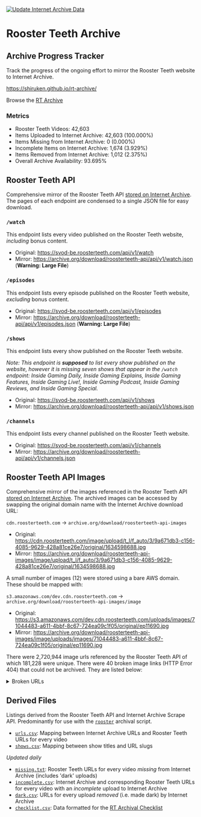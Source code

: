 [![Update Internet Archive Data](https://github.com/shiruken/rt-archive/actions/workflows/update_archive.yml/badge.svg)](https://github.com/shiruken/rt-archive/actions/workflows/update_archive.yml)

# Rooster Teeth Archive

## Archive Progress Tracker

Track the progress of the ongoing effort to mirror the Rooster Teeth website to Internet Archive.

https://shiruken.github.io/rt-archive/

Browse the [RT Archive](https://rtarchive.org/)

### Metrics

* Rooster Teeth Videos: 42,603
* Items Uploaded to Internet Archive: 42,603 (100.000%)
* Items Missing from Internet Archive: 0 (0.000%)
* Incomplete Items on Internet Archive: 1,674 (3.929%)
* Items Removed from Internet Archive: 1,012 (2.375%)
* Overall Archive Availability: 93.695%

## Rooster Teeth API

Comprehensive mirror of the Rooster Teeth API [stored on Internet Archive](https://archive.org/details/roosterteeth-api). The pages of each endpoint are condensed to a single JSON file for easy download.

### `/watch`

This endpoint lists every video published on the Rooster Teeth website, *including* bonus content.

* Original: https://svod-be.roosterteeth.com/api/v1/watch
* Mirror: https://archive.org/download/roosterteeth-api/api/v1/watch.json (**Warning: Large File**)

### `/episodes`

This endpoint lists every episode published on the Rooster Teeth website, *excluding* bonus content.

* Original: https://svod-be.roosterteeth.com/api/v1/episodes
* Mirror: https://archive.org/download/roosterteeth-api/api/v1/episodes.json (**Warning: Large File**)

### `/shows`

This endpoint lists every show published on the Rooster Teeth website.

*Note: This endpoint is **supposed** to list every show published on the website, however it is missing seven shows that appear in the `/watch` endpoint: Inside Gaming Daily, Inside Gaming Explains, Inside Gaming Features, Inside Gaming Live!, Inside Gaming Podcast, Inside Gaming Reviews, and Inside Gaming Special.*

* Original: https://svod-be.roosterteeth.com/api/v1/shows
* Mirror: https://archive.org/download/roosterteeth-api/api/v1/shows.json

### `/channels`

This endpoint lists every channel published on the Rooster Teeth website.

* Original: https://svod-be.roosterteeth.com/api/v1/channels
* Mirror: https://archive.org/download/roosterteeth-api/api/v1/channels.json

## Rooster Teeth API Images

Comprehensive mirror of the images referenced in the Rooster Teeth API [stored on Internet Archive](https://archive.org/details/roosterteeth-api-images). The archived images can be accessed by swapping the original domain name with the Internet Archive download URL:

`cdn.roosterteeth.com` → `archive.org/download/roosterteeth-api-images`

* Original: https://cdn.roosterteeth.com/image/upload/t_l/f_auto/3/9a671db3-c156-4085-9629-428a81ce26e7/original/1634598688.jpg
* Mirror: https://archive.org/download/roosterteeth-api-images/image/upload/t_l/f_auto/3/9a671db3-c156-4085-9629-428a81ce26e7/original/1634598688.jpg

A small number of images (12) were stored using a bare AWS domain. These should be mapped with:

`s3.amazonaws.com/dev.cdn.roosterteeth.com` → `archive.org/download/roosterteeth-api-images/image`

* Original: https://s3.amazonaws.com/dev.cdn.roosterteeth.com/uploads/images/71044483-a611-4bbf-8c67-724ea09c1f05/original/ep11690.jpg
* Mirror: https://archive.org/download/roosterteeth-api-images/image/uploads/images/71044483-a611-4bbf-8c67-724ea09c1f05/original/ep11690.jpg

There were 2,720,944 image urls referenced by the Rooster Teeth API of which 181,228 were unique. There were 40 broken image links (HTTP Error 404) that could not be archived. They are listed below:

<details>
  <summary>Broken URLs</summary>

  ```bash
  # fetch_images_broken.txt
  https://cdn.roosterteeth.com/image/upload/t_t/f_auto/2/uploads/images/4bc2aac0-9528-4111-a876-ada9c0efdfa6/original/24363-1437848352684-mirror%27s_edge_catalyst.jpg
  https://cdn.roosterteeth.com/image/upload/t_sm/f_auto/2/uploads/images/4bc2aac0-9528-4111-a876-ada9c0efdfa6/original/24363-1437848352684-mirror%27s_edge_catalyst.jpg
  https://cdn.roosterteeth.com/image/upload/t_m/f_auto/2/uploads/images/4bc2aac0-9528-4111-a876-ada9c0efdfa6/original/24363-1437848352684-mirror%27s_edge_catalyst.jpg
  https://cdn.roosterteeth.com/image/upload/t_l/f_auto/2/uploads/images/4bc2aac0-9528-4111-a876-ada9c0efdfa6/original/24363-1437848352684-mirror%27s_edge_catalyst.jpg
  https://cdn.roosterteeth.com/image/upload/t_t/f_auto/2/uploads/images/3b5e7ff2-440a-4416-8cab-30aad0919d40/original/DBZ_Earth%27s_Special_Forces.jpg
  https://cdn.roosterteeth.com/image/upload/t_sm/f_auto/2/uploads/images/3b5e7ff2-440a-4416-8cab-30aad0919d40/original/DBZ_Earth%27s_Special_Forces.jpg
  https://cdn.roosterteeth.com/image/upload/t_m/f_auto/2/uploads/images/3b5e7ff2-440a-4416-8cab-30aad0919d40/original/DBZ_Earth%27s_Special_Forces.jpg
  https://cdn.roosterteeth.com/image/upload/t_l/f_auto/2/uploads/images/3b5e7ff2-440a-4416-8cab-30aad0919d40/original/DBZ_Earth%27s_Special_Forces.jpg
  https://cdn.roosterteeth.com/image/upload/t_t/f_auto/2/uploads/images/87749a8f-b5c2-4f1c-b9ed-f9cac2908e1b/original/Reggie-Fils-Aime%27s-ABC-Interview.jpg
  https://cdn.roosterteeth.com/image/upload/t_sm/f_auto/2/uploads/images/87749a8f-b5c2-4f1c-b9ed-f9cac2908e1b/original/Reggie-Fils-Aime%27s-ABC-Interview.jpg
  https://cdn.roosterteeth.com/image/upload/t_m/f_auto/2/uploads/images/87749a8f-b5c2-4f1c-b9ed-f9cac2908e1b/original/Reggie-Fils-Aime%27s-ABC-Interview.jpg
  https://cdn.roosterteeth.com/image/upload/t_l/f_auto/2/uploads/images/87749a8f-b5c2-4f1c-b9ed-f9cac2908e1b/original/Reggie-Fils-Aime%27s-ABC-Interview.jpg
  https://cdn.roosterteeth.com/image/upload/t_t/f_auto/2/uploads/images/f9da9a7d-8725-43a3-b007-18d17520f2ae/original/Whomp%27Em.gif
  https://cdn.roosterteeth.com/image/upload/t_sm/f_auto/2/uploads/images/f9da9a7d-8725-43a3-b007-18d17520f2ae/original/Whomp%27Em.gif
  https://cdn.roosterteeth.com/image/upload/t_m/f_auto/2/uploads/images/f9da9a7d-8725-43a3-b007-18d17520f2ae/original/Whomp%27Em.gif
  https://cdn.roosterteeth.com/image/upload/t_l/f_auto/2/uploads/images/f9da9a7d-8725-43a3-b007-18d17520f2ae/original/Whomp%27Em.gif
  https://cdn.roosterteeth.com/image/upload/t_t/f_auto/2/uploads/images/40e55b47-a5b0-4ac6-bf84-e07f227cb07f/original/Ghosts_%27N_Goblins_-_NES_-_Title.png
  https://cdn.roosterteeth.com/image/upload/t_sm/f_auto/2/uploads/images/40e55b47-a5b0-4ac6-bf84-e07f227cb07f/original/Ghosts_%27N_Goblins_-_NES_-_Title.png
  https://cdn.roosterteeth.com/image/upload/t_m/f_auto/2/uploads/images/40e55b47-a5b0-4ac6-bf84-e07f227cb07f/original/Ghosts_%27N_Goblins_-_NES_-_Title.png
  https://cdn.roosterteeth.com/image/upload/t_l/f_auto/2/uploads/images/40e55b47-a5b0-4ac6-bf84-e07f227cb07f/original/Ghosts_%27N_Goblins_-_NES_-_Title.png
  https://cdn.roosterteeth.com/image/upload/t_t/f_auto/2/uploads/images/3be9bf4a-686d-4402-aa76-b43eb1a3e3d8/original/03+Sonic+The+Hedgehog+2.jpg
  https://cdn.roosterteeth.com/image/upload/t_sm/f_auto/2/uploads/images/3be9bf4a-686d-4402-aa76-b43eb1a3e3d8/original/03+Sonic+The+Hedgehog+2.jpg
  https://cdn.roosterteeth.com/image/upload/t_m/f_auto/2/uploads/images/3be9bf4a-686d-4402-aa76-b43eb1a3e3d8/original/03+Sonic+The+Hedgehog+2.jpg
  https://cdn.roosterteeth.com/image/upload/t_l/f_auto/2/uploads/images/3be9bf4a-686d-4402-aa76-b43eb1a3e3d8/original/03+Sonic+The+Hedgehog+2.jpg
  https://cdn.roosterteeth.com/image/upload/t_t/f_auto/2/uploads/images/d3ad1342-7a92-482f-b23a-cc6c23911553/original/01+Sonic+The+Hedgehog+1.jpg
  https://cdn.roosterteeth.com/image/upload/t_sm/f_auto/2/uploads/images/d3ad1342-7a92-482f-b23a-cc6c23911553/original/01+Sonic+The+Hedgehog+1.jpg
  https://cdn.roosterteeth.com/image/upload/t_m/f_auto/2/uploads/images/d3ad1342-7a92-482f-b23a-cc6c23911553/original/01+Sonic+The+Hedgehog+1.jpg
  https://cdn.roosterteeth.com/image/upload/t_l/f_auto/2/uploads/images/d3ad1342-7a92-482f-b23a-cc6c23911553/original/01+Sonic+The+Hedgehog+1.jpg
  https://cdn.roosterteeth.com/image/upload/t_t/f_auto/2/uploads/images/13003ad2-3bb3-41f4-9897-6779feefcae2/original/Battleship+(U)+[!]+0.jpg
  https://cdn.roosterteeth.com/image/upload/t_sm/f_auto/2/uploads/images/13003ad2-3bb3-41f4-9897-6779feefcae2/original/Battleship+(U)+[!]+0.jpg
  https://cdn.roosterteeth.com/image/upload/t_m/f_auto/2/uploads/images/13003ad2-3bb3-41f4-9897-6779feefcae2/original/Battleship+(U)+[!]+0.jpg
  https://cdn.roosterteeth.com/image/upload/t_l/f_auto/2/uploads/images/13003ad2-3bb3-41f4-9897-6779feefcae2/original/Battleship+(U)+[!]+0.jpg
  https://cdn.roosterteeth.com/image/upload/t_t/f_auto/2/uploads/images/9269b55a-af01-4102-af80-16e97aded6d5/original/Track+and+Field+2.jpg
  https://cdn.roosterteeth.com/image/upload/t_sm/f_auto/2/uploads/images/9269b55a-af01-4102-af80-16e97aded6d5/original/Track+and+Field+2.jpg
  https://cdn.roosterteeth.com/image/upload/t_m/f_auto/2/uploads/images/9269b55a-af01-4102-af80-16e97aded6d5/original/Track+and+Field+2.jpg
  https://cdn.roosterteeth.com/image/upload/t_l/f_auto/2/uploads/images/9269b55a-af01-4102-af80-16e97aded6d5/original/Track+and+Field+2.jpg
  https://cdn.roosterteeth.com/image/upload/t_t/f_auto/2/uploads/images/76fd2fe3-ed5b-4ab3-bbca-6f32b480a8e1/original/600full-chip-%27n-dale-rescue-rangers-screenshot.jpg
  https://cdn.roosterteeth.com/image/upload/t_sm/f_auto/2/uploads/images/76fd2fe3-ed5b-4ab3-bbca-6f32b480a8e1/original/600full-chip-%27n-dale-rescue-rangers-screenshot.jpg
  https://cdn.roosterteeth.com/image/upload/t_m/f_auto/2/uploads/images/76fd2fe3-ed5b-4ab3-bbca-6f32b480a8e1/original/600full-chip-%27n-dale-rescue-rangers-screenshot.jpg
  https://cdn.roosterteeth.com/image/upload/t_l/f_auto/2/uploads/images/76fd2fe3-ed5b-4ab3-bbca-6f32b480a8e1/original/600full-chip-%27n-dale-rescue-rangers-screenshot.jpg
  ```
  
</details>

## Derived Files

Listings derived from the Rooster Teeth API and Internet Archive Scrape API. Predominantly for use with the [`rooster`](https://github.com/i3p9/rooster) archival script.

* [`urls.csv`](https://raw.githubusercontent.com/shiruken/rt-archive/main/data/urls.csv): Mapping between Internet Archive URLs and Rooster Teeth URLs for every video
* [`shows.csv`](https://raw.githubusercontent.com/shiruken/rt-archive/main/data/shows.csv): Mapping between show titles and URL slugs

*Updated daily*

* [`missing.txt`](https://raw.githubusercontent.com/shiruken/rt-archive/main/data/missing.txt): Rooster Teeth URLs for every video *missing* from Internet Archive (includes 'dark' uploads)
* [`incomplete.csv`](https://raw.githubusercontent.com/shiruken/rt-archive/main/data/incomplete.csv): Internet Archive and corresponding Rooster Teeth URLs for every video with an *incomplete* upload to Internet Archive
* [`dark.csv`](https://raw.githubusercontent.com/shiruken/rt-archive/main/data/dark.csv): URLs for every upload *removed* (i.e. made dark) by Internet Archive
* [`checklist.csv`](https://raw.githubusercontent.com/shiruken/rt-archive/main/data/checklist.csv): Data formatted for the [RT Archival Checklist](https://docs.google.com/spreadsheets/d/17Vqd_xYLh-xma_nw_TkeFexzQ2sZ4uEntibiZB8KlRI/preview)
